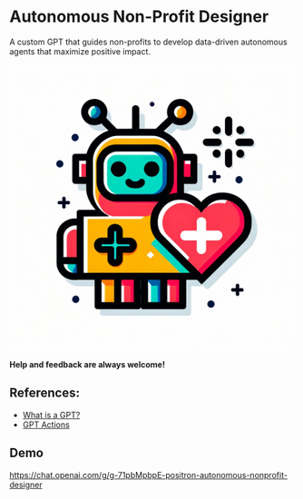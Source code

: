 # Autonomous Non-Profit Designer

A custom GPT that guides non-profits to develop data-driven autonomous agents that maximize positive impact.

![positron-icon.png](positron-icon.png)

**Help and feedback are always welcome!**

## References:
* [What is a GPT?](https://openai.com/blog/introducing-gpts)
* [GPT Actions](https://platform.openai.com/docs/actions)

## Demo

https://chat.openai.com/g/g-71pbMpbpE-positron-autonomous-nonprofit-designer
